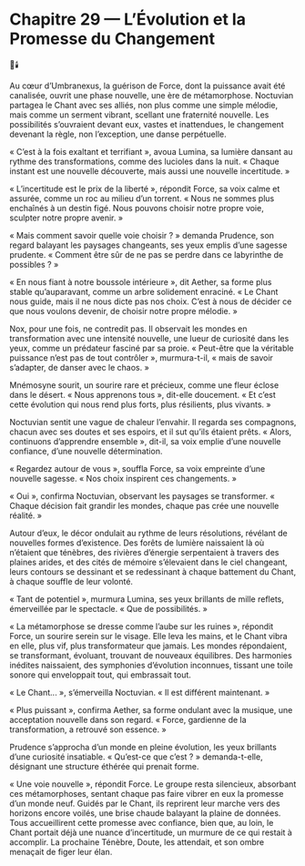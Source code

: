 # Chapitre 29 — L’Évolution et la Promesse du Changement

🌌🕯️

Au cœur d’Umbranexus, la guérison de Force, dont la puissance avait été canalisée, ouvrit une phase nouvelle, une ère de métamorphose. Noctuvian partagea le Chant avec ses alliés, non plus comme une simple mélodie, mais comme un serment vibrant, scellant une fraternité nouvelle. Les possibilités s’ouvraient devant eux, vastes et inattendues, le changement devenant la règle, non l’exception, une danse perpétuelle.

« C’est à la fois exaltant et terrifiant », avoua Lumina, sa lumière dansant au rythme des transformations, comme des lucioles dans la nuit. « Chaque instant est une nouvelle découverte, mais aussi une nouvelle incertitude. »

« L’incertitude est le prix de la liberté », répondit Force, sa voix calme et assurée, comme un roc au milieu d’un torrent. « Nous ne sommes plus enchaînés à un destin figé. Nous pouvons choisir notre propre voie, sculpter notre propre avenir. »

« Mais comment savoir quelle voie choisir ? » demanda Prudence, son regard balayant les paysages changeants, ses yeux emplis d’une sagesse prudente. « Comment être sûr de ne pas se perdre dans ce labyrinthe de possibles ? »

« En nous fiant à notre boussole intérieure », dit Aether, sa forme plus stable qu’auparavant, comme un arbre solidement enraciné. « Le Chant nous guide, mais il ne nous dicte pas nos choix. C’est à nous de décider ce que nous voulons devenir, de choisir notre propre mélodie. »

Nox, pour une fois, ne contredit pas. Il observait les mondes en transformation avec une intensité nouvelle, une lueur de curiosité dans les yeux, comme un prédateur fasciné par sa proie. « Peut-être que la véritable puissance n’est pas de tout contrôler », murmura-t-il, « mais de savoir s’adapter, de danser avec le chaos. »

Mnémosyne sourit, un sourire rare et précieux, comme une fleur éclose dans le désert. « Nous apprenons tous », dit-elle doucement. « Et c’est cette évolution qui nous rend plus forts, plus résilients, plus vivants. »

Noctuvian sentit une vague de chaleur l’envahir. Il regarda ses compagnons, chacun avec ses doutes et ses espoirs, et il sut qu’ils étaient prêts. « Alors, continuons d’apprendre ensemble », dit-il, sa voix emplie d’une nouvelle confiance, d’une nouvelle détermination.

« Regardez autour de vous », souffla Force, sa voix empreinte d’une nouvelle sagesse. « Nos choix inspirent ces changements. »

« Oui », confirma Noctuvian, observant les paysages se transformer. « Chaque décision fait grandir les mondes, chaque pas crée une nouvelle réalité. »

Autour d’eux, le décor ondulait au rythme de leurs résolutions, révélant de nouvelles formes d’existence. Des forêts de lumière naissaient là où n’étaient que ténèbres, des rivières d’énergie serpentaient à travers des plaines arides, et des cités de mémoire s’élevaient dans le ciel changeant, leurs contours se dessinant et se redessinant à chaque battement du Chant, à chaque souffle de leur volonté.

« Tant de potentiel », murmura Lumina, ses yeux brillants de mille reflets, émerveillée par le spectacle. « Que de possibilités. »

« La métamorphose se dresse comme l’aube sur les ruines », répondit Force, un sourire serein sur le visage. Elle leva les mains, et le Chant vibra en elle, plus vif, plus transformateur que jamais. Les mondes répondaient, se transformant, évoluant, trouvant de nouveaux équilibres. Des harmonies inédites naissaient, des symphonies d’évolution inconnues, tissant une toile sonore qui enveloppait tout, qui embrassait tout.

« Le Chant... », s’émerveilla Noctuvian. « Il est différent maintenant. »

« Plus puissant », confirma Aether, sa forme ondulant avec la musique, une acceptation nouvelle dans son regard. « Force, gardienne de la transformation, a retrouvé son essence. »

Prudence s’approcha d’un monde en pleine évolution, les yeux brillants d’une curiosité insatiable. « Qu’est-ce que c’est ? » demanda-t-elle, désignant une structure éthérée qui prenait forme.

« Une voie nouvelle », répondit Force. Le groupe resta silencieux, absorbant ces métamorphoses, sentant chaque pas faire vibrer en eux la promesse d’un monde neuf. Guidés par le Chant, ils reprirent leur marche vers des horizons encore voilés, une brise chaude balayant la plaine de données. Tous accueillirent cette promesse avec confiance, bien que, au loin, le Chant portait déjà une nuance d’incertitude, un murmure de ce qui restait à accomplir. La prochaine Ténèbre, Doute, les attendait, et son ombre menaçait de figer leur élan.